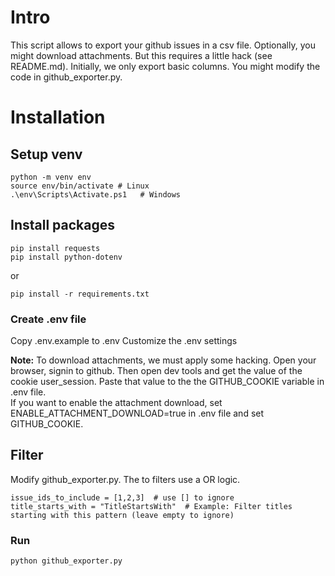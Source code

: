 # Intro
This script allows to export your github issues in a csv file.
Optionally, you might download attachments. But this requires a little hack (see README.md).
Initially, we only export basic columns. You might modify the code in github_exporter.py.

# Installation

## Setup venv

```
python -m venv env
source env/bin/activate # Linux
.\env\Scripts\Activate.ps1   # Windows
```

## Install packages

```
pip install requests 
pip install python-dotenv
```
or 
```
pip install -r requirements.txt
```

### Create .env file

Copy .env.example to .env
Customize the .env settings

**Note:** To download attachments, we must apply some hacking. Open your browser, signin to github. Then open dev tools and get the value of the cookie user_session. Paste that value to the the GITHUB_COOKIE variable in .env file.  
If you want to enable the attachment download, set ENABLE_ATTACHMENT_DOWNLOAD=true in .env file and set GITHUB_COOKIE.

## Filter

Modify github_exporter.py.
The to filters use a OR logic.

```
issue_ids_to_include = [1,2,3]  # use [] to ignore
title_starts_with = "TitleStartsWith"  # Example: Filter titles starting with this pattern (leave empty to ignore)
```

### Run
```
python github_exporter.py
```